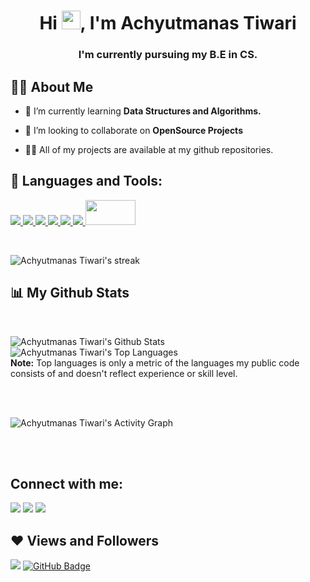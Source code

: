 <h1 align="center">Hi <img src="https://raw.githubusercontent.com/MartinHeinz/MartinHeinz/master/wave.gif" width="30px">, I'm Achyutmanas Tiwari</h1>
<h3 align="center">I'm currently pursuing my B.E in CS.</h3>


## 🙋‍♂️ About Me

- 🌱 I’m currently learning **Data Structures and Algorithms.**

- 👯 I’m looking to collaborate on **OpenSource Projects**

- 👨‍💻 All of my projects are available at my github repositories. 


## 🚀 Languages and Tools:

<p align="left"> 
    <a href="https://www.java.com" target="_blank"> <img src="https://img.icons8.com/color/48/000000/java-coffee-cup-logo.png"/> </a>
    <a href="https://developer.mozilla.org/en-US/docs/Web/JavaScript" target="_blank"> <img src="https://img.icons8.com/color/48/000000/javascript.png"/> </a> 
    <a href="https://www.w3.org/html/" target="_blank"> <img src="https://img.icons8.com/color/48/000000/html-5.png"/> </a> 
    <a href="https://www.w3schools.com/css/" target="_blank"> <img src="https://img.icons8.com/color/48/000000/css3.png"/> </a> 
    <a href="https://getbootstrap.com" target="_blank"> <img src="https://img.icons8.com/color/48/000000/bootstrap.png"/> </a> 
    <a href="https://www.python.org" target="_blank"> <img src="https://img.icons8.com/color/48/000000/python.png"/> </a> 
    <a href="https://www.php.net/docs.php"> <img src="https://upload.wikimedia.org/wikipedia/commons/thumb/2/27/PHP-logo.svg/1200px-PHP-logo.svg.png" width="80px" height="40px"/> </a>
</p>


<br/>

<p align="left">
<img alt="Achyutmanas Tiwari's streak" src="https://github-readme-streak-stats.herokuapp.com/?user=manas-27&theme=black-ice&hide_border=true&stroke=0000&background=060A0CD0"/>
</p>

## 📊 My Github Stats

  <br/>
  
  <img alt="Achyutmanas Tiwari's Github Stats" src="https://github-readme-stats.vercel.app/api?username=manas-27&show_icons=true&count_private=true&theme=react&hide_border=true&bg_color=0D1117" /></a>
<img alt="Achyutmanas Tiwari's Top Languages" src="https://github-readme-stats.vercel.app/api/top-langs/?username=manas-27&langs_count=8&count_private=true&layout=compact&theme=react&hide_border=true&bg_color=0D1117" /></a>
  <br/>
  <b>Note:</b> Top languages is only a metric of the languages my public code consists of and doesn't reflect experience or skill level.


<br/>
<br/>

<img alt="Achyutmanas Tiwari's Activity Graph" src="https://activity-graph.herokuapp.com/graph?username=manas-27&bg_color=0D1117&color=5BCDEC&line=5BCDEC&point=FFFFFF&hide_border=true" /></a>

<br/>
<br/>

## Connect with me:
<p align="left">

<a href = "https://www.linkedin.com/in/achyutmanas-tiwari-a02b2221b/"><img src="https://img.icons8.com/fluent/48/000000/linkedin.png"/></a>
<a href = "https://twitter.com/ManasTi36570750"><img src="https://img.icons8.com/fluent/48/000000/twitter.png"/></a>
<a href = "https://www.instagram.com/manas27_10/"><img src="https://img.icons8.com/fluent/48/000000/instagram-new.png"/></a>

</p>

## ❤ Views and Followers
<img src="https://komarev.com/ghpvc/?username=manas-27">
<a href="https://github.com/manas-27?tab=followers"><img src="https://img.shields.io/github/followers/manas-27?label=Followers&style=social" alt="GitHub Badge"></a>
